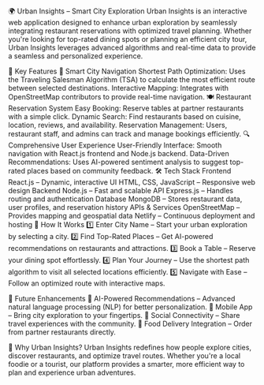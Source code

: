 🌍 Urban Insights – Smart City Exploration Urban Insights is an interactive web application designed to enhance urban exploration by seamlessly integrating restaurant reservations with optimized travel planning. Whether you're looking for top-rated dining spots or planning an efficient city tour, Urban Insights leverages advanced algorithms and real-time data to provide a seamless and personalized experience.

🚀 Key Features 📍 Smart City Navigation Shortest Path Optimization: Uses the Traveling Salesman Algorithm (TSA) to calculate the most efficient route between selected destinations. Interactive Mapping: Integrates with OpenStreetMap contributors to provide real-time navigation. 🍽️ Restaurant Reservation System Easy Booking: Reserve tables at partner restaurants with a simple click. Dynamic Search: Find restaurants based on cuisine, location, reviews, and availability. Reservation Management: Users, restaurant staff, and admins can track and manage bookings efficiently. 🔍 Comprehensive User Experience User-Friendly Interface: Smooth navigation with React.js frontend and Node.js backend. Data-Driven Recommendations: Uses AI-powered sentiment analysis to suggest top-rated places based on community feedback. 🛠️ Tech Stack Frontend React.js – Dynamic, interactive UI HTML, CSS, JavaScript – Responsive web design Backend Node.js – Fast and scalable API Express.js – Handles routing and authentication Database MongoDB – Stores restaurant data, user profiles, and reservation history APIs & Services OpenStreetMap – Provides mapping and geospatial data Netlify – Continuous deployment and hosting 🔧 How It Works 1️⃣ Enter City Name – Start your urban exploration by selecting a city. 2️⃣ Find Top-Rated Places – Get AI-powered recommendations on restaurants and attractions. 3️⃣ Book a Table – Reserve your dining spot effortlessly. 4️⃣ Plan Your Journey – Use the shortest path algorithm to visit all selected locations efficiently. 5️⃣ Navigate with Ease – Follow an optimized route with interactive maps.

🌟 Future Enhancements 🔹 AI-Powered Recommendations – Advanced natural language processing (NLP) for better personalization. 🔹 Mobile App – Bring city exploration to your fingertips. 🔹 Social Connectivity – Share travel experiences with the community. 🔹 Food Delivery Integration – Order from partner restaurants directly.

🎯 Why Urban Insights? Urban Insights redefines how people explore cities, discover restaurants, and optimize travel routes. Whether you're a local foodie or a tourist, our platform provides a smarter, more efficient way to plan and experience urban adventures.

